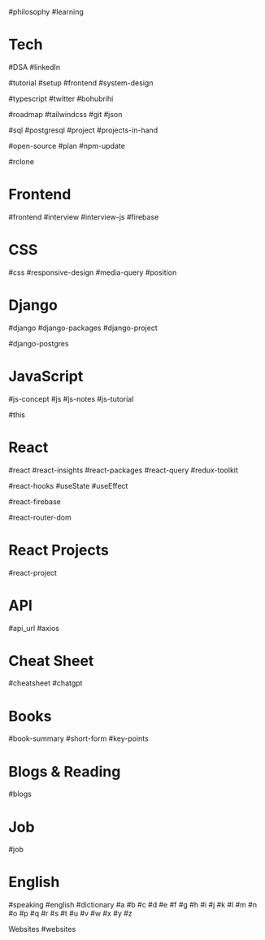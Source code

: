 #philosophy #learning 
# Tech 
#DSA #linkedIn

#tutorial  #setup #frontend #system-design 

#typescript #twitter #bohubrihi 

#roadmap #tailwindcss #git #json 

#sql #postgresql #project  #projects-in-hand 

#open-source #plan #npm-update

#rclone 

# Frontend
#frontend #interview #interview-js #firebase 

# CSS
#css #responsive-design  #media-query #position 

# Django
#django #django-packages #django-project 

#django-postgres 
# JavaScript
#js-concept #js #js-notes #js-tutorial

#this 

# React
#react #react-insights  #react-packages #react-query 
#redux-toolkit 

#react-hooks #useState #useEffect 

#react-firebase

#react-router-dom

# React Projects
#react-project 

# API
#api_url #axios 

# Cheat Sheet
#cheatsheet #chatgpt 

# Books
#book-summary #short-form #key-points 

# Blogs & Reading
#blogs 

# Job
#job 

# English
#speaking #english #dictionary 
 #a #b #c #d #e #f #g #h #i #j #k #l #m #n #o #p #q #r #s #t #u #v #w #x #y #z 

Websites
#websites